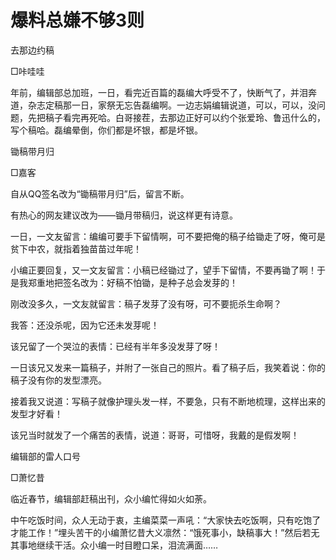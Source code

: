 # 爆料总嫌不够3则

去那边约稿

□咔哇哇

年前，编辑部总加班，一日，看完近百篇的磊编大呼受不了，快断气了，并泪奔道，杂志定稿那一日，家祭无忘告磊编啊。一边志娟编辑说道，可以，可以，没问题，先把稿子看完再死哈。白哥接茬，去那边正好可以约个张爱玲、鲁迅什么的，写个稿哈。磊编晕倒，你们都是坏银，都是坏银。

锄稿带月归

□嘉客

自从QQ签名改为“锄稿带月归”后，留言不断。

有热心的网友建议改为——锄月带稿归，说这样更有诗意。

一日，一文友留言：编编可要手下留情啊，可不要把俺的稿子给锄走了呀，俺可是贫下中农，就指着独苗苗过年呢！

小编正要回复，又一文友留言：小稿已经锄过了，望手下留情，不要再锄了啊！于是我郑重地把签名改为：好稿不怕锄，是种子总会发芽的！

刚改没多久，一文友就留言：稿子发芽了没有呀，可不要扼杀生命啊？

我答：还没杀呢，因为它还未发芽呢！

该兄留了一个哭泣的表情：已经有半年多没发芽了呀！

一日该兄又发来一篇稿子，并附了一张自己的照片。看了稿子后，我笑着说：你的稿子没有你的发型漂亮。

接着我又说道：写稿子就像护理头发一样，不要急，只有不断地梳理，这样出来的发型才好看！

该兄当时就发了一个痛苦的表情，说道：哥哥，可惜呀，我戴的是假发啊！

编辑部的雷人口号

□萧忆昔

临近春节，编辑部赶稿出刊，众小编忙得如火如荼。

中午吃饭时间，众人无动于衷，主编菜菜一声吼：“大家快去吃饭啊，只有吃饱了才能工作！”埋头苦干的小编萧忆昔大义凛然：“饿死事小，缺稿事大！”然后若无其事地继续干活。众小编一时目瞪口呆，泪流满面……